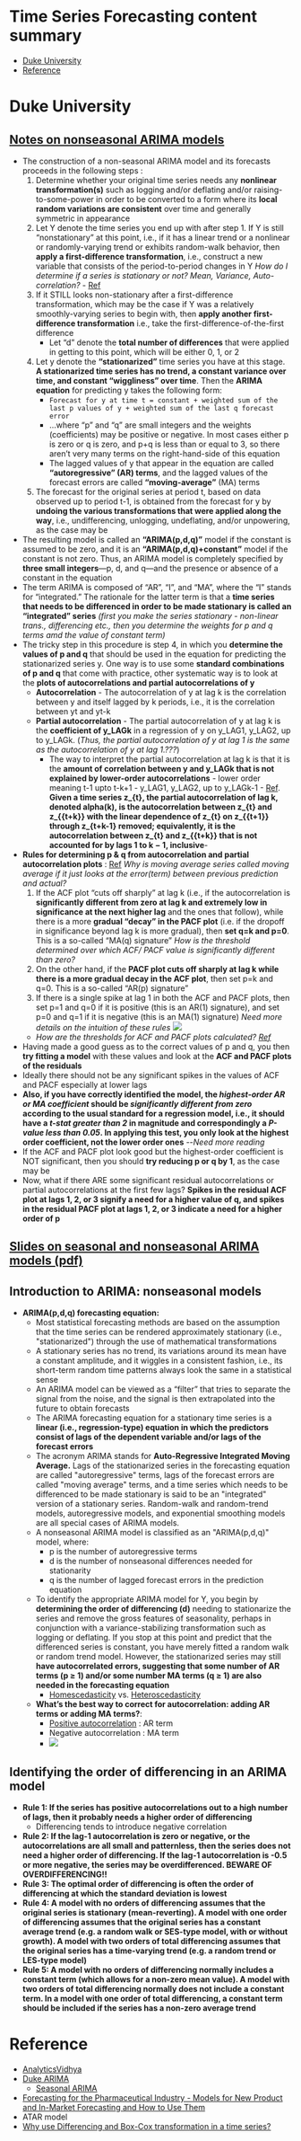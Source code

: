 # Time Series Forecasting content summary

- [Duke University](#duke-university)
- [Reference](#reference)

# Duke University

## [Notes on nonseasonal ARIMA models](http://people.duke.edu/~rnau/Notes_on_nonseasonal_ARIMA_models--Robert_Nau.pdf)

 - The construction of a non-seasonal ARIMA model and its forecasts proceeds in the following steps :
    1. Determine whether your original time series needs any **nonlinear transformation(s)** such as logging and/or deflating and/or raising-to-some-power in order to be converted to a form where its **local random variations are consistent** over time and generally symmetric in appearance
    2. Let Y denote the time series you end up with after step 1. If Y is still “nonstationary” at this point, i.e., if it has a linear trend or a nonlinear or randomly-varying trend or exhibits random-walk behavior, then **apply a first-difference transformation**, i.e., construct a new variable that consists of the period-to-period changes in Y
    *How do I determine if a series is stationary or not? Mean, Variance, Auto-correlation?* - [Ref](https://www.analyticsvidhya.com/blog/2015/12/complete-tutorial-time-series-modeling/)
    3. If it STILL looks non-stationary after a first-difference transformation, which may be the case if Y was a relatively smoothly-varying series to begin with, then **apply another first-difference transformation** i.e., take the first-difference-of-the-first difference
        - Let “d” denote the **total number of differences** that were applied in getting to this point, which will be either 0, 1, or 2
    4. Let y denote the **“stationarized”** time series you have at this stage. **A stationarized time series has no trend, a constant variance over time, and constant “wiggliness” over time**. Then the **ARIMA equation** for predicting y takes the following form: 
        - `Forecast for y at time t = constant + weighted sum of the last p values of y + weighted sum of the last q forecast error`
        -   …where “p” and “q” are small integers and the weights (coefficients) may be positive or negative. In most cases either p is zero or q is zero, and p+q is less than or equal to 3, so there aren’t very many terms on the right-hand-side of this equation
        - The lagged values of y that appear in the equation are called **“autoregressive” (AR) terms**, and the lagged values of the forecast errors are called **“moving-average”** (MA) terms
    5. The forecast for the original series at period t, based on data observed up to period t-1, is obtained from the forecast for y by **undoing the various transformations that were applied along the way**, i.e., undifferencing, unlogging, undeflating, and/or unpowering, as the case may be
- The resulting model is called an **“ARIMA(p,d,q)”** model if the constant is assumed to be zero, and it is an **“ARIMA(p,d,q)+constant”** model if the constant is not zero. Thus, an ARIMA model is completely specified by **three small integers**—p, d, and q—and the presence or absence of a constant in the equation
- The term ARIMA is composed of “AR”, “I”, and “MA”, where the “I” stands for “integrated.” The rationale for the latter term is that a **time series that needs to be differenced in order to be made stationary is called an “integrated” series**
*(first you make the series stationary - non-linear trans., differencing etc., then you determine the weights for p and q terms amd the value of constant term)*
- The tricky step in this procedure is step 4, in which you **determine the values of p and q** that should be used in the equation for predicting the stationarized series y. One way is to use some **standard combinations of p and q** that come with practice, other systematic way is to look at the **plots of autocorrelations and partial autocorrelations of y**
    - **Autocorrelation** - The autocorrelation of y at lag k is the correlation between y and itself lagged by k periods, i.e., it is the correlation between yt and yt-k
    - **Partial autocorrelation** - The partial autocorrelation of y at lag k is the **coefficient of y_LAGk** in a regression of y on y_LAG1, y_LAG2, up to y_LAGk. (*Thus, the partial autocorrelation of y at lag 1 is the same as the autocorrelation of y at lag 1.???*)
        - The way to interpret the partial autocorrelation at lag k is that it is the **amount of correlation between y and y_LAGk that is not explained by lower-order autocorrelations** - lower order meaning t-1 upto t-k+1 - y_LAG1, y_LAG2, up to y_LAGk-1 - [Ref](https://en.wikipedia.org/wiki/Partial_autocorrelation_function). **Given a time series z_{t}, the partial autocorrelation of lag k, denoted alpha(k), is the autocorrelation between z_{t} and z_{{t+k}} with the linear dependence of z_{t} on z_{{t+1}} through z_{t+k-1} removed; equivalently, it is the autocorrelation between z_{t} and z_{{t+k}} that is not accounted for by lags 1 to k − 1, inclusive**-
- **Rules for determining p & q from autocorrelation and partial autocorrelation plots** : [Ref](https://www.analyticsvidhya.com/blog/2015/12/complete-tutorial-time-series-modeling/)
*Why is moving average series called moving average if it just looks at the error(term) between previous prediction and actual?*
  1. If the ACF plot “cuts off sharply” at lag k (i.e., if the autocorrelation is **significantly different from zero at lag k and extremely low in significance at the next higher lag** and the ones that follow), while there is a more **gradual “decay” in the PACF plot** (i.e. if the dropoff in significance beyond lag k is more gradual), then **set q=k and p=0**. This is a so-called “MA(q) signature”
  *How is the threshold determined over which ACF/ PACF value is significantly different than zero?*
  2. On the other hand, if the **PACF plot cuts off sharply at lag k while there is a more gradual decay in the ACF plot**, then set p=k and q=0. This is a so-called “AR(p) signature”
  3. If there is a single spike at lag 1 in both the ACF and PACF plots, then set p=1 and q=0 if it is positive (this is an AR(1) signature), and set p=0 and q=1 if it is negative (this is an MA(1) signature)
  *Need more details on the intuition of these rules*
      <img src = "https://github.com/rohan193/Machine-Learning/blob/master/Time%20Series%20Forecasting/images/ACF-PACF%20for%20AR%20and%20MA%20series.png?raw=true">
  - *How are the thresholds for ACF and PACF plots calculated? [Ref](https://stackoverflow.com/questions/29996910/significance-level-of-acf-and-pacf-in-r)*
- Having made a good guess as to the correct values of p and q, you then **try fitting a model** with these values and look at the **ACF and PACF plots of the residuals**
- Ideally there should not be any significant spikes in the values of ACF and PACF especially at lower lags
- **Also, if you have correctly identified the model, the *highest-order AR or MA coefficient* should be *significantly different from zero* according to the usual standard for a regression model, i.e., it should have a *t-stat greater than 2* in magnitude and correspondingly a *P-value less than 0.05*. In applying this test, you only look at the highest order coefficient, not the lower order ones** --*Need more reading*
- If the ACF and PACF plot look good but the highest-order coefficient is NOT significant, then you should **try reducing p or q by 1**, as the case may be
- Now, what if there ARE some significant residual autocorrelations or partial autocorrelations at the first few lags? **Spikes in the residual ACF plot at lags 1, 2, or 3 signify a need for a higher value of q, and spikes in the residual PACF plot at lags 1, 2, or 3 indicate a need for a higher order of p**

## [Slides on seasonal and nonseasonal ARIMA models (pdf)](https://people.duke.edu/~rnau/Slides_on_ARIMA_models--Robert_Nau.pdf)





## Introduction to ARIMA: nonseasonal models

- **ARIMA(p,d,q) forecasting equation:** 
  - Most statistical forecasting methods are based on the assumption that the time series can be rendered approximately stationary (i.e., "stationarized") through the use of mathematical transformations
  - A stationary series has no trend, its variations around its mean have a constant amplitude, and it wiggles in a consistent fashion, i.e., its short-term random time patterns always look the same in a statistical sense
  - An ARIMA model can be viewed as a “filter” that tries to separate the signal from the noise, and the signal is then extrapolated into the future to obtain forecasts
  - The ARIMA forecasting equation for a stationary time series is a **linear (i.e., regression-type) equation in which the predictors consist of lags of the dependent variable and/or lags of the forecast errors**
  - The acronym ARIMA stands for **Auto-Regressive Integrated Moving Average.** Lags of the stationarized series in the forecasting equation are called "autoregressive" terms, lags of the forecast errors are called "moving average" terms, and a time series which needs to be differenced to be made stationary is said to be an "integrated" version of a stationary series. Random-walk and random-trend models, autoregressive models, and exponential smoothing models are all special cases of ARIMA models.
  - A nonseasonal ARIMA model is classified as an "ARIMA(p,d,q)" model, where:
    - p is the number of autoregressive terms
    - d is the number of nonseasonal differences needed for stationarity
    - q is the number of lagged forecast errors in the prediction equation
  - To identify the appropriate ARIMA model for Y, you begin by **determining the order of differencing (d)** needing to stationarize the series and remove the gross features of seasonality, perhaps in conjunction with a variance-stabilizing transformation such as logging or deflating. If you stop at this point and predict that the differenced series is constant, you have merely fitted a random walk or random trend model.  However, the stationarized series may still **have autocorrelated errors, suggesting that some number of AR terms (p ≥ 1) and/or some number MA terms (q ≥ 1) are also needed in the forecasting equation**
    - [Homescedasticity](https://www.statisticssolutions.com/homoscedasticity/) vs. [Heteroscedasticity](http://www.statsmakemecry.com/smmctheblog/confusing-stats-terms-explained-heteroscedasticity-heteroske.html)
  - **What’s the best way to correct for autocorrelation: adding AR terms or adding MA terms?**: 
    - [Positive autocorrelation](http://www.dummies.com/education/economics/econometrics/patterns-of-autocorrelation/) : AR term
    - Negative autocorrelation : MA term
    - <img src = "http://d2r5da613aq50s.cloudfront.net/wp-content/uploads/415047.image3.jpg">

## Identifying the order of differencing in an ARIMA model

- **Rule 1: If the series has positive autocorrelations out to a high number of lags, then it probably needs a higher order of differencing**
  - Differencing tends to introduce negative correlation
- **Rule 2: If the lag-1 autocorrelation is zero or negative, or the autocorrelations are all small and patternless, then the series does not need a higher order of  differencing. If the lag-1 autocorrelation is -0.5 or more negative, the series may be overdifferenced.  BEWARE OF OVERDIFFERENCING!!**
- **Rule 3: The optimal order of differencing is often the order of differencing at which the standard deviation is lowest**
- **Rule 4: A model with no orders of differencing assumes that the original series is stationary (mean-reverting). A model with one order of differencing assumes that the original series has a constant average trend (e.g. a random walk or SES-type model, with or without growth). A model with two orders of total differencing assumes that the original series has a time-varying trend (e.g. a random trend or LES-type model)**
- **Rule 5: A model with no orders of differencing normally includes a constant term (which allows for a non-zero mean value). A model with two orders of total differencing normally does not include a constant term. In a model with one order of total differencing, a constant term should be included if the series has a non-zero average trend**


# Reference
  - [AnalyticsVidhya](https://www.analyticsvidhya.com/blog/2015/12/complete-tutorial-time-series-modeling/)
  - [Duke ARIMA](https://people.duke.edu/~rnau/411arim.htm)
    - [Seasonal ARIMA](https://faculty.fuqua.duke.edu/~rnau/Decision411_2007/seasarim.htm)
  - [Forecasting for the Pharmaceutical Industry - Models for New Product and In-Market Forecasting and How to Use Them](http://www.sadrabiotech.com/catalog/GOOD%20Forecasting%20for%20the%20Pharmaceutical%20Industry.pdf)
  - ATAR model
  - [Why use Differencing and Box-Cox transformation in a time series?](https://stats.stackexchange.com/questions/253917/why-use-differencing-and-box-cox-in-time-series)

